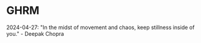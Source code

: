 # GHRM

2024-04-27: "In the midst of movement and chaos, keep stillness inside of you." - Deepak Chopra